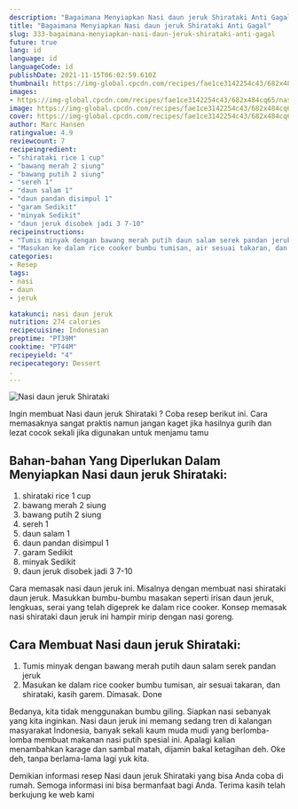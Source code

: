 ```yaml
---
description: "Bagaimana Menyiapkan Nasi daun jeruk Shirataki Anti Gagal"
title: "Bagaimana Menyiapkan Nasi daun jeruk Shirataki Anti Gagal"
slug: 333-bagaimana-menyiapkan-nasi-daun-jeruk-shirataki-anti-gagal
future: true
lang: id
language: id
languageCode: id
publishDate: 2021-11-15T06:02:59.610Z 
thumbnail: https://img-global.cpcdn.com/recipes/fae1ce3142254c43/682x484cq65/nasi-daun-jeruk-shirataki-foto-resep-utama.png
images:
- https://img-global.cpcdn.com/recipes/fae1ce3142254c43/682x484cq65/nasi-daun-jeruk-shirataki-foto-resep-utama.png
image: https://img-global.cpcdn.com/recipes/fae1ce3142254c43/682x484cq65/nasi-daun-jeruk-shirataki-foto-resep-utama.png
cover: https://img-global.cpcdn.com/recipes/fae1ce3142254c43/682x484cq65/nasi-daun-jeruk-shirataki-foto-resep-utama.png
author: Marc Hansen
ratingvalue: 4.9
reviewcount: 7
recipeingredient:
- "shirataki rice 1 cup"
- "bawang merah 2 siung"
- "bawang putih 2 siung"
- "sereh 1"
- "daun salam 1"
- "daun pandan disimpul 1"
- "garam Sedikit"
- "minyak Sedikit"
- "daun jeruk disobek jadi 3 7-10"
recipeinstructions:
- "Tumis minyak dengan bawang merah putih daun salam serek pandan jeruk"
- "Masukan ke dalam rice cooker bumbu tumisan, air sesuai takaran, dan shirataki, kasih garem. Dimasak. Done"
categories:
- Resep
tags:
- nasi
- daun
- jeruk

katakunci: nasi daun jeruk 
nutrition: 274 calories
recipecuisine: Indonesian
preptime: "PT39M"
cooktime: "PT44M"
recipeyield: "4"
recipecategory: Dessert
. 
---
```



![Nasi daun jeruk Shirataki](https://img-global.cpcdn.com/recipes/fae1ce3142254c43/682x484cq65/nasi-daun-jeruk-shirataki-foto-resep-utama.png)

Ingin membuat Nasi daun jeruk Shirataki ? Coba resep berikut ini. Cara memasaknya sangat praktis namun jangan kaget jika hasilnya gurih dan lezat cocok sekali jika digunakan untuk menjamu tamu

<!--inarticleads1-->

## Bahan-bahan Yang Diperlukan Dalam Menyiapkan Nasi daun jeruk Shirataki:

1. shirataki rice 1 cup
1. bawang merah 2 siung
1. bawang putih 2 siung
1. sereh 1
1. daun salam 1
1. daun pandan disimpul 1
1. garam Sedikit
1. minyak Sedikit
1. daun jeruk disobek jadi 3 7-10

Cara memasak nasi daun jeruk ini. Misalnya dengan membuat nasi shirataki daun jeruk. Masukkan bumbu-bumbu masakan seperti irisan daun jeruk, lengkuas, serai yang telah digeprek ke dalam rice cooker. Konsep memasak nasi shirataki daun jeruk ini hampir mirip dengan nasi goreng. 

<!--inarticleads2-->

## Cara Membuat Nasi daun jeruk Shirataki:

1. Tumis minyak dengan bawang merah putih daun salam serek pandan jeruk
1. Masukan ke dalam rice cooker bumbu tumisan, air sesuai takaran, dan shirataki, kasih garem. Dimasak. Done


Bedanya, kita tidak menggunakan bumbu giling. Siapkan nasi sebanyak yang kita inginkan. Nasi daun jeruk ini memang sedang tren di kalangan masyarakat Indonesia, banyak sekali kaum muda mudi yang berlomba-lomba membuat makanan nasi putih spesial ini. Apalagi kalian menambahkan karage dan sambal matah, dijamin bakal ketagihan deh. Oke deh, tanpa berlama-lama lagi yuk kita. 

Demikian informasi  resep Nasi daun jeruk Shirataki   yang bisa Anda coba di rumah. Semoga informasi ini bisa bermanfaat bagi Anda. Terima kasih telah berkujung ke web kami
